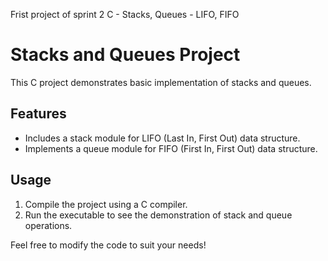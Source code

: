 Frist project of sprint 2
C - Stacks, Queues - LIFO, FIFO

# Stacks and Queues Project

This C project demonstrates basic implementation of stacks and queues.

## Features

- Includes a stack module for LIFO (Last In, First Out) data structure.
- Implements a queue module for FIFO (First In, First Out) data structure.

## Usage

1. Compile the project using a C compiler.
2. Run the executable to see the demonstration of stack and queue operations.

Feel free to  modify the code to suit your needs!
